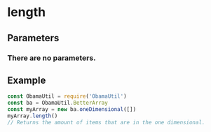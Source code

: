 # length
## Parameters
### There are no parameters.
## Example
```javascript
const ObamaUtil = require('ObamaUtil')
const ba = ObamaUtil.BetterArray
const myArray = new ba.oneDimensional([])
myArray.length()
// Returns the amount of items that are in the one dimensional.
```
